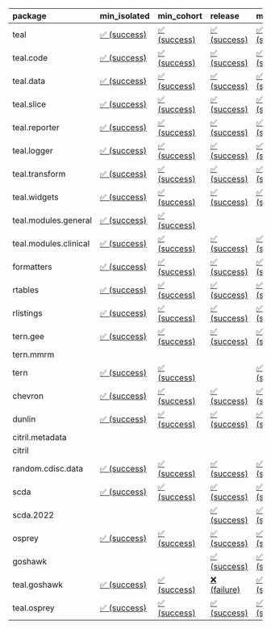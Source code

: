 <table>
<colgroup>
<col style="width: 4%" />
<col style="width: 23%" />
<col style="width: 23%" />
<col style="width: 23%" />
<col style="width: 23%" />
</colgroup>
<thead>
<tr class="header">
<th style="text-align: left;">package</th>
<th style="text-align: left;">min_isolated</th>
<th style="text-align: left;">min_cohort</th>
<th style="text-align: left;">release</th>
<th style="text-align: left;">max</th>
</tr>
</thead>
<tbody>
<tr class="odd">
<td style="text-align: left;">teal</td>
<td
style="text-align: left;"><a href="https://github.com/insightsengineering/teal/actions/runs/8769910731/job/24065899241">✅
(success)</a></td>
<td
style="text-align: left;"><a href="https://github.com/insightsengineering/teal/actions/runs/8769910731/job/24065899425">✅
(success)</a></td>
<td
style="text-align: left;"><a href="https://github.com/insightsengineering/teal/actions/runs/8769910731/job/24065899337">✅
(success)</a></td>
<td
style="text-align: left;"><a href="https://github.com/insightsengineering/teal/actions/runs/8769910731/job/24065899169">✅
(success)</a></td>
</tr>
<tr class="even">
<td style="text-align: left;">teal.code</td>
<td
style="text-align: left;"><a href="https://github.com/insightsengineering/teal.code/actions/runs/8769911849/job/24065901360">✅
(success)</a></td>
<td
style="text-align: left;"><a href="https://github.com/insightsengineering/teal.code/actions/runs/8769911849/job/24065901302">✅
(success)</a></td>
<td
style="text-align: left;"><a href="https://github.com/insightsengineering/teal.code/actions/runs/8769911849/job/24065901423">✅
(success)</a></td>
<td
style="text-align: left;"><a href="https://github.com/insightsengineering/teal.code/actions/runs/8769911849/job/24065901271">✅
(success)</a></td>
</tr>
<tr class="odd">
<td style="text-align: left;">teal.data</td>
<td
style="text-align: left;"><a href="https://github.com/insightsengineering/teal.data/actions/runs/8769913433/job/24065904647">✅
(success)</a></td>
<td
style="text-align: left;"><a href="https://github.com/insightsengineering/teal.data/actions/runs/8769913433/job/24065904451">✅
(success)</a></td>
<td
style="text-align: left;"><a href="https://github.com/insightsengineering/teal.data/actions/runs/8769913433/job/24065904730">✅
(success)</a></td>
<td
style="text-align: left;"><a href="https://github.com/insightsengineering/teal.data/actions/runs/8769913433/job/24065904584">✅
(success)</a></td>
</tr>
<tr class="even">
<td style="text-align: left;">teal.slice</td>
<td
style="text-align: left;"><a href="https://github.com/insightsengineering/teal.slice/actions/runs/8769918611/job/24065915749">✅
(success)</a></td>
<td
style="text-align: left;"><a href="https://github.com/insightsengineering/teal.slice/actions/runs/8769918611/job/24065915701">✅
(success)</a></td>
<td
style="text-align: left;"><a href="https://github.com/insightsengineering/teal.slice/actions/runs/8769918611/job/24065915807">✅
(success)</a></td>
<td
style="text-align: left;"><a href="https://github.com/insightsengineering/teal.slice/actions/runs/8769918611/job/24065915651">✅
(success)</a></td>
</tr>
<tr class="odd">
<td style="text-align: left;">teal.reporter</td>
<td
style="text-align: left;"><a href="https://github.com/insightsengineering/teal.reporter/actions/runs/8769915175/job/24065908681">✅
(success)</a></td>
<td
style="text-align: left;"><a href="https://github.com/insightsengineering/teal.reporter/actions/runs/8769915175/job/24065908557">✅
(success)</a></td>
<td
style="text-align: left;"><a href="https://github.com/insightsengineering/teal.reporter/actions/runs/8769915175/job/24065908754">✅
(success)</a></td>
<td
style="text-align: left;"><a href="https://github.com/insightsengineering/teal.reporter/actions/runs/8769915175/job/24065908470">✅
(success)</a></td>
</tr>
<tr class="even">
<td style="text-align: left;">teal.logger</td>
<td
style="text-align: left;"><a href="https://github.com/insightsengineering/teal.logger/actions/runs/8769911914/job/24065901600">✅
(success)</a></td>
<td
style="text-align: left;"><a href="https://github.com/insightsengineering/teal.logger/actions/runs/8769911914/job/24065901524">✅
(success)</a></td>
<td
style="text-align: left;"><a href="https://github.com/insightsengineering/teal.logger/actions/runs/8769911914/job/24065901653">✅
(success)</a></td>
<td
style="text-align: left;"><a href="https://github.com/insightsengineering/teal.logger/actions/runs/8769911914/job/24065901479">✅
(success)</a></td>
</tr>
<tr class="odd">
<td style="text-align: left;">teal.transform</td>
<td
style="text-align: left;"><a href="https://github.com/insightsengineering/teal.transform/actions/runs/8769916257/job/24065910614">✅
(success)</a></td>
<td
style="text-align: left;"><a href="https://github.com/insightsengineering/teal.transform/actions/runs/8769916257/job/24065910522">✅
(success)</a></td>
<td
style="text-align: left;"><a href="https://github.com/insightsengineering/teal.transform/actions/runs/8769916257/job/24065910658">✅
(success)</a></td>
<td
style="text-align: left;"><a href="https://github.com/insightsengineering/teal.transform/actions/runs/8769916257/job/24065910576">✅
(success)</a></td>
</tr>
<tr class="even">
<td style="text-align: left;">teal.widgets</td>
<td
style="text-align: left;"><a href="https://github.com/insightsengineering/teal.widgets/actions/runs/8769926730/job/24065932112">✅
(success)</a></td>
<td
style="text-align: left;"><a href="https://github.com/insightsengineering/teal.widgets/actions/runs/8769926730/job/24065932060">✅
(success)</a></td>
<td
style="text-align: left;"><a href="https://github.com/insightsengineering/teal.widgets/actions/runs/8769926730/job/24065932155">✅
(success)</a></td>
<td
style="text-align: left;"><a href="https://github.com/insightsengineering/teal.widgets/actions/runs/8769926730/job/24065932005">✅
(success)</a></td>
</tr>
<tr class="odd">
<td style="text-align: left;">teal.modules.general</td>
<td
style="text-align: left;"><a href="https://github.com/insightsengineering/teal.modules.general/actions/runs/8769911456/job/24148382303">✅
(success)</a></td>
<td
style="text-align: left;"><a href="https://github.com/insightsengineering/teal.modules.general/actions/runs/8769911456/job/24148382072">✅
(success)</a></td>
<td style="text-align: left;"></td>
<td style="text-align: left;"></td>
</tr>
<tr class="even">
<td style="text-align: left;">teal.modules.clinical</td>
<td
style="text-align: left;"><a href="https://github.com/insightsengineering/teal.modules.clinical/actions/runs/8769922256/job/24065922928">✅
(success)</a></td>
<td
style="text-align: left;"><a href="https://github.com/insightsengineering/teal.modules.clinical/actions/runs/8769922256/job/24065922829">✅
(success)</a></td>
<td
style="text-align: left;"><a href="https://github.com/insightsengineering/teal.modules.clinical/actions/runs/8769922256/job/24065923003">✅
(success)</a></td>
<td
style="text-align: left;"><a href="https://github.com/insightsengineering/teal.modules.clinical/actions/runs/8769922256/job/24065922721">✅
(success)</a></td>
</tr>
<tr class="odd">
<td style="text-align: left;">formatters</td>
<td
style="text-align: left;"><a href="https://github.com/insightsengineering/formatters/actions/runs/8769919416/job/24065917382">✅
(success)</a></td>
<td
style="text-align: left;"><a href="https://github.com/insightsengineering/formatters/actions/runs/8769919416/job/24065917284">✅
(success)</a></td>
<td
style="text-align: left;"><a href="https://github.com/insightsengineering/formatters/actions/runs/8769919416/job/24065917460">✅
(success)</a></td>
<td
style="text-align: left;"><a href="https://github.com/insightsengineering/formatters/actions/runs/8769919416/job/24065917214">✅
(success)</a></td>
</tr>
<tr class="even">
<td style="text-align: left;">rtables</td>
<td
style="text-align: left;"><a href="https://github.com/insightsengineering/rtables/actions/runs/8769910617/job/24065899086">✅
(success)</a></td>
<td
style="text-align: left;"><a href="https://github.com/insightsengineering/rtables/actions/runs/8769910617/job/24065899183">✅
(success)</a></td>
<td
style="text-align: left;"><a href="https://github.com/insightsengineering/rtables/actions/runs/8769910617/job/24065899021">✅
(success)</a></td>
<td
style="text-align: left;"><a href="https://github.com/insightsengineering/rtables/actions/runs/8769910617/job/24065898962">✅
(success)</a></td>
</tr>
<tr class="odd">
<td style="text-align: left;">rlistings</td>
<td
style="text-align: left;"><a href="https://github.com/insightsengineering/rlistings/actions/runs/8769914553/job/24065906985">✅
(success)</a></td>
<td
style="text-align: left;"><a href="https://github.com/insightsengineering/rlistings/actions/runs/8769914553/job/24065907039">✅
(success)</a></td>
<td
style="text-align: left;"><a href="https://github.com/insightsengineering/rlistings/actions/runs/8769914553/job/24065907087">✅
(success)</a></td>
<td
style="text-align: left;"><a href="https://github.com/insightsengineering/rlistings/actions/runs/8769914553/job/24065906920">✅
(success)</a></td>
</tr>
<tr class="even">
<td style="text-align: left;">tern.gee</td>
<td
style="text-align: left;"><a href="https://github.com/insightsengineering/tern.gee/actions/runs/8769921303/job/24065921247">✅
(success)</a></td>
<td
style="text-align: left;"><a href="https://github.com/insightsengineering/tern.gee/actions/runs/8769921303/job/24065921104">✅
(success)</a></td>
<td
style="text-align: left;"><a href="https://github.com/insightsengineering/tern.gee/actions/runs/8769921303/job/24065921322">✅
(success)</a></td>
<td
style="text-align: left;"><a href="https://github.com/insightsengineering/tern.gee/actions/runs/8769921303/job/24065921177">✅
(success)</a></td>
</tr>
<tr class="odd">
<td style="text-align: left;">tern.mmrm</td>
<td style="text-align: left;"></td>
<td style="text-align: left;"></td>
<td style="text-align: left;"></td>
<td style="text-align: left;"></td>
</tr>
<tr class="even">
<td style="text-align: left;">tern</td>
<td
style="text-align: left;"><a href="https://github.com/insightsengineering/tern/actions/runs/8769915302/job/24065908702">✅
(success)</a></td>
<td
style="text-align: left;"><a href="https://github.com/insightsengineering/tern/actions/runs/8769915302/job/24065908573">✅
(success)</a></td>
<td style="text-align: left;"></td>
<td
style="text-align: left;"><a href="https://github.com/insightsengineering/tern/actions/runs/8769915302/job/24065908649">✅
(success)</a></td>
</tr>
<tr class="odd">
<td style="text-align: left;">chevron</td>
<td
style="text-align: left;"><a href="https://github.com/insightsengineering/chevron/actions/runs/8769926457/job/24065931684">✅
(success)</a></td>
<td
style="text-align: left;"><a href="https://github.com/insightsengineering/chevron/actions/runs/8769926457/job/24065931608">✅
(success)</a></td>
<td
style="text-align: left;"><a href="https://github.com/insightsengineering/chevron/actions/runs/8769926457/job/24065931750">✅
(success)</a></td>
<td
style="text-align: left;"><a href="https://github.com/insightsengineering/chevron/actions/runs/8769926457/job/24065931801">✅
(success)</a></td>
</tr>
<tr class="even">
<td style="text-align: left;">dunlin</td>
<td
style="text-align: left;"><a href="https://github.com/insightsengineering/dunlin/actions/runs/8769914057/job/24065905721">✅
(success)</a></td>
<td
style="text-align: left;"><a href="https://github.com/insightsengineering/dunlin/actions/runs/8769914057/job/24065905550">✅
(success)</a></td>
<td
style="text-align: left;"><a href="https://github.com/insightsengineering/dunlin/actions/runs/8769914057/job/24065905677">✅
(success)</a></td>
<td
style="text-align: left;"><a href="https://github.com/insightsengineering/dunlin/actions/runs/8769914057/job/24065905611">✅
(success)</a></td>
</tr>
<tr class="odd">
<td style="text-align: left;">citril.metadata</td>
<td style="text-align: left;"></td>
<td style="text-align: left;"></td>
<td style="text-align: left;"></td>
<td style="text-align: left;"></td>
</tr>
<tr class="even">
<td style="text-align: left;">citril</td>
<td style="text-align: left;"></td>
<td style="text-align: left;"></td>
<td style="text-align: left;"></td>
<td style="text-align: left;"></td>
</tr>
<tr class="odd">
<td style="text-align: left;">random.cdisc.data</td>
<td
style="text-align: left;"><a href="https://github.com/insightsengineering/random.cdisc.data/actions/runs/6918179803/job/18820148722">✅
(success)</a></td>
<td
style="text-align: left;"><a href="https://github.com/insightsengineering/random.cdisc.data/actions/runs/6918179803/job/18820148682">✅
(success)</a></td>
<td
style="text-align: left;"><a href="https://github.com/insightsengineering/random.cdisc.data/actions/runs/6918179803/job/18820148802">✅
(success)</a></td>
<td
style="text-align: left;"><a href="https://github.com/insightsengineering/random.cdisc.data/actions/runs/6918179803/job/18820148771">✅
(success)</a></td>
</tr>
<tr class="even">
<td style="text-align: left;">scda</td>
<td
style="text-align: left;"><a href="https://github.com/insightsengineering/scda/actions/runs/8784382790/job/24102497082">✅
(success)</a></td>
<td
style="text-align: left;"><a href="https://github.com/insightsengineering/scda/actions/runs/8784382790/job/24102496312">✅
(success)</a></td>
<td
style="text-align: left;"><a href="https://github.com/insightsengineering/scda/actions/runs/8784382790/job/24102497489">✅
(success)</a></td>
<td
style="text-align: left;"><a href="https://github.com/insightsengineering/scda/actions/runs/8784382790/job/24102496734">✅
(success)</a></td>
</tr>
<tr class="odd">
<td style="text-align: left;">scda.2022</td>
<td style="text-align: left;"></td>
<td style="text-align: left;"></td>
<td
style="text-align: left;"><a href="https://github.com/insightsengineering/scda.2022/actions/runs/8769920067/job/24065918211">✅
(success)</a></td>
<td
style="text-align: left;"><a href="https://github.com/insightsengineering/scda.2022/actions/runs/8769920067/job/24065918281">✅
(success)</a></td>
</tr>
<tr class="even">
<td style="text-align: left;">osprey</td>
<td
style="text-align: left;"><a href="https://github.com/insightsengineering/osprey/actions/runs/8799593583/job/24148953076">✅
(success)</a></td>
<td
style="text-align: left;"><a href="https://github.com/insightsengineering/osprey/actions/runs/8799593583/job/24148952820">✅
(success)</a></td>
<td
style="text-align: left;"><a href="https://github.com/insightsengineering/osprey/actions/runs/8799593583/job/24148953284">✅
(success)</a></td>
<td
style="text-align: left;"><a href="https://github.com/insightsengineering/osprey/actions/runs/8799593583/job/24148952471">✅
(success)</a></td>
</tr>
<tr class="odd">
<td style="text-align: left;">goshawk</td>
<td style="text-align: left;"></td>
<td style="text-align: left;"></td>
<td
style="text-align: left;"><a href="https://github.com/insightsengineering/goshawk/actions/runs/8769919146/job/24065916824">✅
(success)</a></td>
<td
style="text-align: left;"><a href="https://github.com/insightsengineering/goshawk/actions/runs/8769919146/job/24065916763">✅
(success)</a></td>
</tr>
<tr class="even">
<td style="text-align: left;">teal.goshawk</td>
<td
style="text-align: left;"><a href="https://github.com/insightsengineering/teal.goshawk/actions/runs/8769918614/job/24065915790">✅
(success)</a></td>
<td
style="text-align: left;"><a href="https://github.com/insightsengineering/teal.goshawk/actions/runs/8769918614/job/24065915698">✅
(success)</a></td>
<td
style="text-align: left;"><a href="https://github.com/insightsengineering/teal.goshawk/actions/runs/8769918614/job/24065915830">❌
(failure)</a></td>
<td
style="text-align: left;"><a href="https://github.com/insightsengineering/teal.goshawk/actions/runs/8769918614/job/24065915746">✅
(success)</a></td>
</tr>
<tr class="odd">
<td style="text-align: left;">teal.osprey</td>
<td
style="text-align: left;"><a href="https://github.com/insightsengineering/teal.osprey/actions/runs/8769923331/job/24065925541">✅
(success)</a></td>
<td
style="text-align: left;"><a href="https://github.com/insightsengineering/teal.osprey/actions/runs/8769923331/job/24065925702">✅
(success)</a></td>
<td
style="text-align: left;"><a href="https://github.com/insightsengineering/teal.osprey/actions/runs/8769923331/job/24065925782">✅
(success)</a></td>
<td
style="text-align: left;"><a href="https://github.com/insightsengineering/teal.osprey/actions/runs/8769923331/job/24065925629">✅
(success)</a></td>
</tr>
</tbody>
</table>
